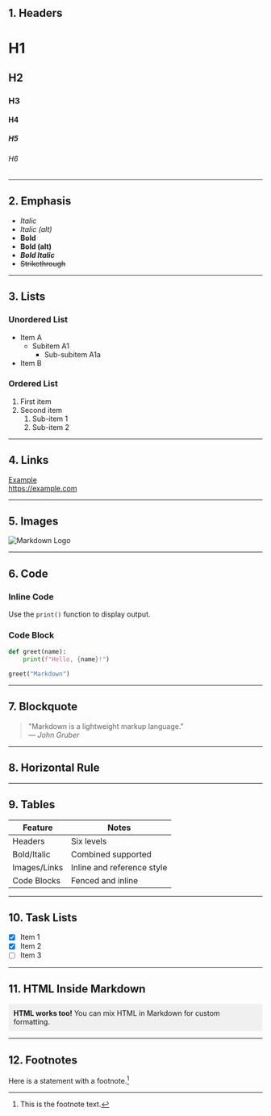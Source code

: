 ## 1. Headers

# H1
## H2
### H3
#### H4
##### H5
###### H6

---

## 2. Emphasis

- *Italic*
- _Italic (alt)_
- **Bold**
- __Bold (alt)__
- ***Bold Italic***
- ~~Strikethrough~~

---

## 3. Lists

### Unordered List
- Item A
  - Subitem A1
    - Sub-subitem A1a
- Item B

### Ordered List
1. First item
2. Second item
   1. Sub-item 1
   2. Sub-item 2

---

## 4. Links

[Example](https://example.com)  
<https://example.com>

---

## 5. Images

![Markdown Logo](https://markdown-here.com/img/icon256.png)

---

## 6. Code

### Inline Code

Use the `print()` function to display output.

### Code Block

```python
def greet(name):
    print(f"Hello, {name}!")

greet("Markdown")
```

---

## 7. Blockquote

> "Markdown is a lightweight markup language."  
> — *John Gruber*

---

## 8. Horizontal Rule

---

## 9. Tables

| Feature       |  Notes                      |
| ------------- |  -------------------------- |
| Headers       | Six levels                  |
| Bold/Italic   | Combined supported          |
| Images/Links  | Inline and reference style  |
| Code Blocks   | Fenced and inline           |

---

## 10. Task Lists

- [x] Item 1
- [x] Item 2
- [ ] Item 3

---

## 11. HTML Inside Markdown

<div style="background-color:#f0f0f0; padding:10px;">
  <strong>HTML works too!</strong> You can mix HTML in Markdown for custom formatting.
</div>

---

## 12. Footnotes

Here is a statement with a footnote.[^1]

[^1]: This is the footnote text.

